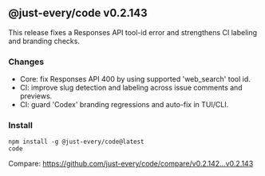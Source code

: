 ## @just-every/code v0.2.143

This release fixes a Responses API tool-id error and strengthens CI labeling and branding checks.

### Changes

- Core: fix Responses API 400 by using supported 'web_search' tool id.
- CI: improve slug detection and labeling across issue comments and previews.
- CI: guard 'Codex' branding regressions and auto-fix in TUI/CLI.

### Install

```
npm install -g @just-every/code@latest
code
```

Compare: https://github.com/just-every/code/compare/v0.2.142...v0.2.143
